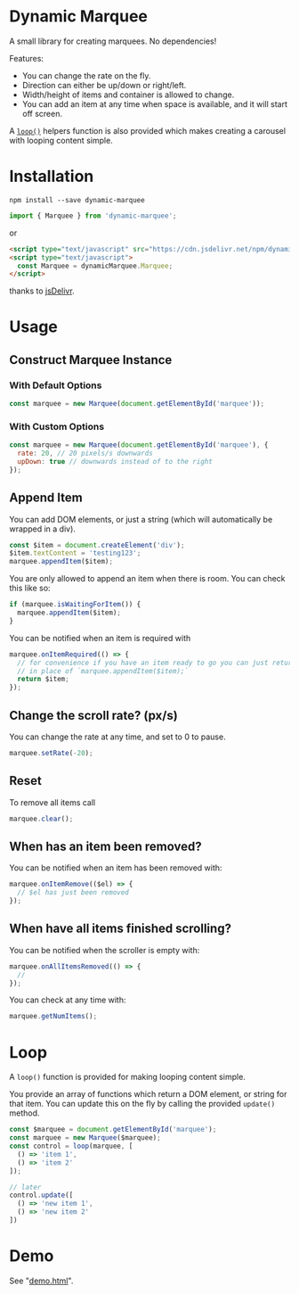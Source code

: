 # Dynamic Marquee
A small library for creating marquees. No dependencies!

Features:
- You can change the rate on the fly.
- Direction can either be up/down or right/left.
- Width/height of items and container is allowed to change.
- You can add an item at any time when space is available, and it will start off screen.

A [`loop()`](#loop) helpers function is also provided which makes creating a carousel with looping content simple.

# Installation
```
npm install --save dynamic-marquee
```
```js
import { Marquee } from 'dynamic-marquee';
```
or
```html
<script type="text/javascript" src="https://cdn.jsdelivr.net/npm/dynamic-marquee@1"></script>
<script type="text/javascript">
  const Marquee = dynamicMarquee.Marquee;
</script>
```
thanks to [jsDelivr](https://github.com/jsdelivr/jsdelivr).

# Usage
## Construct Marquee Instance
### With Default Options
```js
const marquee = new Marquee(document.getElementById('marquee'));
```

### With Custom Options
```js
const marquee = new Marquee(document.getElementById('marquee'), {
  rate: 20, // 20 pixels/s downwards
  upDown: true // downwards instead of to the right
});
```

## Append Item
You can add DOM elements, or just a string (which will automatically be wrapped in a div).
```js
const $item = document.createElement('div');
$item.textContent = 'testing123';
marquee.appendItem($item);
```

You are only allowed to append an item when there is room. You can check this like so:
```js
if (marquee.isWaitingForItem()) {
  marquee.appendItem($item);
}
```

You can be notified when an item is required with
```js
marquee.onItemRequired(() => {
  // for convenience if you have an item ready to go you can just return it
  // in place of `marquee.appendItem($item);`
  return $item;
});
```

## Change the scroll rate? (px/s)
You can change the rate at any time, and set to 0 to pause.
```js
marquee.setRate(-20);
```

## Reset
To remove all items call
```js
marquee.clear();
```

## When has an item been removed?
You can be notified when an item has been removed with:
```js
marquee.onItemRemove(($el) => {
  // $el has just been removed
});
```

## When have all items finished scrolling?
You can be notified when the scroller is empty with:
```js
marquee.onAllItemsRemoved(() => {
  //
});
```
You can check at any time with:
```js
marquee.getNumItems();
```

# Loop
A `loop()` function is provided for making looping content simple.

You provide an array of functions which return a DOM element, or string for that item. You can update this on the fly by calling the provided `update()` method.

```js
const $marquee = document.getElementById('marquee');
const marquee = new Marquee($marquee);
const control = loop(marquee, [
  () => 'item 1',
  () => 'item 2'
]);

// later
control.update([
  () => 'new item 1',
  () => 'new item 2'
])
```

# Demo
See "[demo.html](./demo.html)".